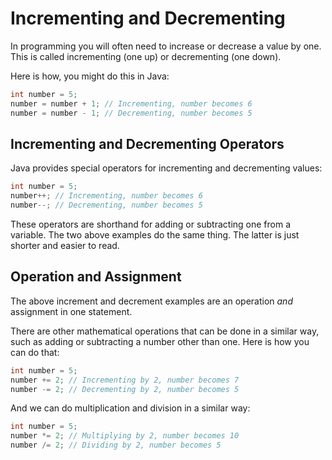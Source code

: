 # Incrementing and Decrementing

In programming you will often need to increase or decrease a value by one. This is called incrementing (one up) or decrementing (one down).

Here is how, you might do this in Java:

```java
int number = 5;
number = number + 1; // Incrementing, number becomes 6
number = number - 1; // Decrementing, number becomes 5
```

## Incrementing and Decrementing Operators
Java provides special operators for incrementing and decrementing values:

```java
int number = 5;
number++; // Incrementing, number becomes 6
number--; // Decrementing, number becomes 5
```

These operators are shorthand for adding or subtracting one from a variable. The two above examples do the same thing. The latter is just shorter and easier to read.

## Operation and Assignment

The above increment and decrement examples are an operation _and_ assignment in one statement.


There are other mathematical operations that can be done in a similar way, such as adding or subtracting a number other than one. Here is how you can do that:

```java
int number = 5;
number += 2; // Incrementing by 2, number becomes 7
number -= 2; // Decrementing by 2, number becomes 5
```

And we can do multiplication and division in a similar way:

```java
int number = 5;
number *= 2; // Multiplying by 2, number becomes 10
number /= 2; // Dividing by 2, number becomes 5
```

